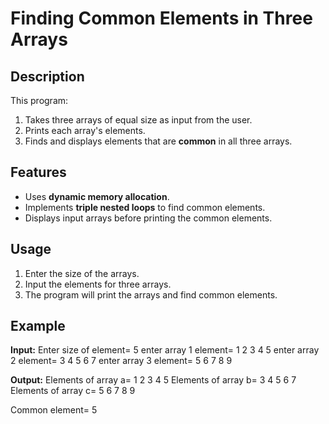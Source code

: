 # Finding Common Elements in Three Arrays

## Description
This program:
1. Takes three arrays of equal size as input from the user.
2. Prints each array's elements.
3. Finds and displays elements that are **common** in all three arrays.

## Features
- Uses **dynamic memory allocation**.
- Implements **triple nested loops** to find common elements.
- Displays input arrays before printing the common elements.

## Usage

1. Enter the size of the arrays.
2. Input the elements for three arrays.
3. The program will print the arrays and find common elements.

## Example

**Input:**
Enter size of element= 5 enter array 1 element= 1 2 3 4 5 enter array 2 element= 3 4 5 6 7 enter array 3 element= 5 6 7 8 9


**Output:**
Elements of array a=
1 2 3 4 5
Elements of array b=
3 4 5 6 7
Elements of array c=
5 6 7 8 9

Common element= 5